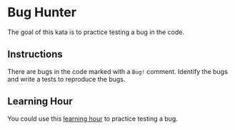 # Bug Hunter

The goal of this kata is to practice testing a bug in the code.

## Instructions

There are bugs in the code marked with a `Bug!` comment.
Identify the bugs and write a tests to reproduce the bugs. 

## Learning Hour

You could use this [learning hour](https://sammancoaching.org/learning_hours/test_design/test_a_bug.html) to practice testing a bug.
